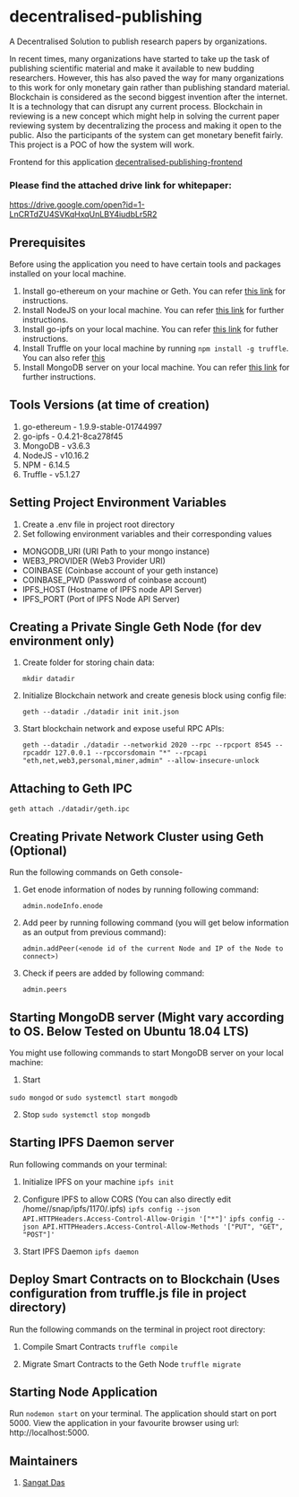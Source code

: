 # decentralised-publishing
A Decentralised Solution to publish research papers by organizations.

In recent times, many organizations have started to take up the task of publishing scientific material and make it available to new budding researchers. However, this has also paved the way for many organizations to this work for only monetary gain rather than publishing standard material. Blockchain is considered as the second biggest invention after the internet. It is a technology that can disrupt any current process. Blockchain in reviewing is a new concept which might help in solving the current paper reviewing system by decentralizing the process and making it open to the public. Also the participants of the system can get monetary benefit fairly. This project is a POC of how the system will work.

Frontend for this application [decentralised-publishing-frontend](https://github.com/Sangatdas/decentralised-publishing-frontend)


### Please find the attached drive link for whitepaper:
https://drive.google.com/open?id=1-LnCRTdZU4SVKqHxqUnLBY4iudbLr5R2


## Prerequisites
Before using the application you need to have certain tools and packages installed on your local machine.
1. Install go-ethereum on your machine or Geth. You can refer [this link](https://github.com/ethereum/go-ethereum/wiki/Building-Ethereum) for instructions.
2. Install NodeJS on your local machine. You can refer [this link](https://nodejs.org/en/) for further instructions.
3. Install go-ipfs on your local machine. You can refer [this link](https://docs.ipfs.io/guides/guides/install/) for futher instructions.
4. Install Truffle on your local machine by running ```npm install -g truffle```. You can also refer [this](https://www.trufflesuite.com/truffle)
5. Install MongoDB server on your local machine. You can refer [this link](https://docs.mongodb.com/manual/installation/) for further instructions.

## Tools Versions (at time of creation)
1. go-ethereum - 1.9.9-stable-01744997
2. go-ipfs - 0.4.21-8ca278f45
3. MongoDB - v3.6.3
4. NodeJS - v10.16.2
5. NPM - 6.14.5
6. Truffle - v5.1.27

## Setting Project Environment Variables
1. Create a .env file in project root directory
2. Set following environment variables and their corresponding values
  * MONGODB_URI (URI Path to your mongo instance)
  * WEB3_PROVIDER (Web3 Provider URI)
  * COINBASE (Coinbase account of your geth instance)
  * COINBASE_PWD (Password of coinbase account)
  * IPFS_HOST (Hostname of IPFS node API Server)
  * IPFS_PORT (Port of IPFS Node API Server)
  
## Creating a Private Single Geth Node (for dev environment only)
1. Create folder for storing chain data:

   ```mkdir datadir```
2. Initialize Blockchain network and create genesis block using config file:

   ```geth --datadir ./datadir init init.json```
3. Start blockchain network and expose useful RPC APIs:

   ```geth --datadir ./datadir --networkid 2020 --rpc --rpcport 8545 --rpcaddr 127.0.0.1 --rpccorsdomain "*" --rpcapi "eth,net,web3,personal,miner,admin" --allow-insecure-unlock```

## Attaching to Geth IPC
```geth attach ./datadir/geth.ipc```

## Creating Private Network Cluster using Geth (Optional)
Run the following commands on Geth console-

1. Get enode information of nodes by running following command:

   ```admin.nodeInfo.enode```

2. Add peer by running following command (you will get below information as an output from previous command):

   ```admin.addPeer(<enode id of the current Node and IP of the Node to connect>)```

3. Check if peers are added by following command:

   ```admin.peers```

## Starting MongoDB server (Might vary according to OS. Below Tested on Ubuntu 18.04 LTS)
You might use following commands to start MongoDB server on your local machine:
1. Start

```sudo mongod``` or ```sudo systemctl start mongodb```

2. Stop
```sudo systemctl stop mongodb```

## Starting IPFS Daemon server
Run following commands on your terminal:

1. Initialize IPFS on your machine
```ipfs init```

2. Configure IPFS to allow CORS (You can also directly edit /home//snap/ipfs/1170/.ipfs)
```ipfs config --json API.HTTPHeaders.Access-Control-Allow-Origin '["*"]'```
```ipfs config --json API.HTTPHeaders.Access-Control-Allow-Methods '["PUT", "GET", "POST"]'```

3. Start IPFS Daemon
```ipfs daemon```

## Deploy Smart Contracts on to Blockchain (Uses configuration from truffle.js file in project directory)
Run the following commands on the terminal in project root directory:

1. Compile Smart Contracts
```truffle compile```

2. Migrate Smart Contracts to the Geth Node
```truffle migrate```

## Starting Node Application
Run ```nodemon start``` on your terminal. The application should start on port 5000. View the application in your favourite browser using url: http://localhost:5000.

## Maintainers
1. [Sangat Das](https://github.com/Sangatdas)
